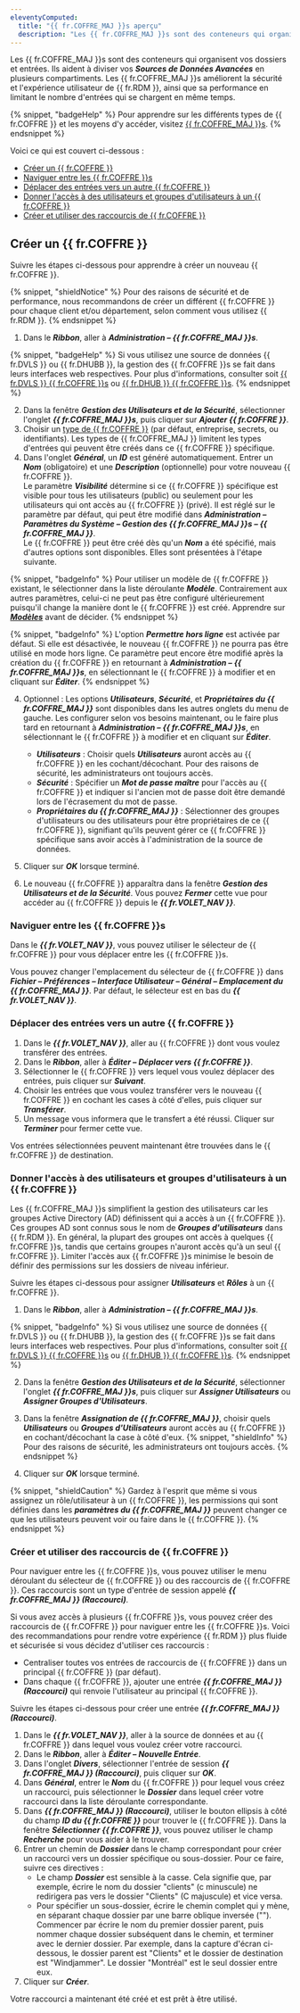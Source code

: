 ```yaml
---
eleventyComputed:
  title: "{{ fr.COFFRE_MAJ }}s aperçu"
  description: "Les {{ fr.COFFRE_MAJ }}s sont des conteneurs qui organisent vos dossiers et entrées. Ils aident à diviser vos Sources de Données Avancées en plusieurs compartiments."
---
```

Les {{ fr.COFFRE_MAJ }}s sont des conteneurs qui organisent vos dossiers et entrées. Ils aident à diviser vos ***Sources de Données Avancées*** en plusieurs compartiments. Les {{ fr.COFFRE_MAJ }}s améliorent la sécurité et l'expérience utilisateur de {{ fr.RDM }}, ainsi que sa performance en limitant le nombre d'entrées qui se chargent en même temps.

{% snippet, "badgeHelp" %}
Pour apprendre sur les différents types de {{ fr.COFFRE }} et les moyens d'y accéder, visitez [{{ fr.COFFRE_MAJ }}s](/rdm/mac/commands/view/vault/).
{% endsnippet %}
 
Voici ce qui est couvert ci-dessous :

* [Créer un {{ fr.COFFRE }}](#create-a-vault)
* [Naviguer entre les {{ fr.COFFRE }}s](#navigate-between-vaults)
* [Déplacer des entrées vers un autre {{ fr.COFFRE }}](#move-entries-to-a-different-vault)
* [Donner l'accès à des utilisateurs et groupes d'utilisateurs à un {{ fr.COFFRE }}](#give-users-and-user-groups-access-to-a-vault)
* [Créer et utiliser des raccourcis de {{ fr.COFFRE }}](#create-and-use-vault-shortcuts)

## Créer un {{ fr.COFFRE }}

Suivre les étapes ci-dessous pour apprendre à créer un nouveau {{ fr.COFFRE }}.

{% snippet, "shieldNotice" %} 
Pour des raisons de sécurité et de performance, nous recommandons de créer un différent {{ fr.COFFRE }} pour chaque client et/ou département, selon comment vous utilisez {{ fr.RDM }}. 
{% endsnippet %}
 
1. Dans le ***Ribbon***, aller à ***Administration – {{ fr.COFFRE_MAJ }}s***.  

{% snippet, "badgeHelp" %} 
Si vous utilisez une source de données {{ fr.DVLS }} ou {{ fr.DHUBB }}, la gestion des {{ fr.COFFRE }}s se fait dans leurs interfaces web respectives. Pour plus d'informations, consulter soit [{{ fr.DVLS }} {{ fr.COFFRE }}s](/server/web-interface/administration/security-management/vaults/) ou [{{ fr.DHUB }} {{ fr.COFFRE }}s](/hub/web-interface/administration/management/vaults/). 
{% endsnippet %}
 
2. Dans la fenêtre ***Gestion des Utilisateurs et de la Sécurité***, sélectionner l'onglet ***{{ fr.COFFRE_MAJ }}s***, puis cliquer sur ***Ajouter {{ fr.COFFRE }}***.
1. Choisir un [type de {{ fr.COFFRE }}](/rdm/mac/user-interface/customization/vault-types) (par défaut, entreprise, secrets, ou identifiants). Les types de {{ fr.COFFRE_MAJ }} limitent les types d'entrées qui peuvent être créés dans ce {{ fr.COFFRE }} spécifique.
1. Dans l'onglet ***Général***, un ***ID*** est généré automatiquement. Entrer un ***Nom*** (obligatoire) et une ***Description*** (optionnelle) pour votre nouveau {{ fr.COFFRE }}.  
Le paramètre ***Visibilité*** détermine si ce {{ fr.COFFRE }} spécifique est visible pour tous les utilisateurs (public) ou seulement pour les utilisateurs qui ont accès au {{ fr.COFFRE }} (privé). Il est réglé sur le paramètre par défaut, qui peut être modifié dans ***Administration – Paramètres du Système – Gestion des {{ fr.COFFRE_MAJ }}s – {{ fr.COFFRE_MAJ }}***.  
Le {{ fr.COFFRE }} peut être créé dès qu'un ***Nom*** a été spécifié, mais d'autres options sont disponibles. Elles sont présentées à l'étape suivante. 

{% snippet, "badgeInfo" %} 
Pour utiliser un modèle de {{ fr.COFFRE }} existant, le sélectionner dans la liste déroulante ***Modèle***. Contrairement aux autres paramètres, celui-ci ne peut pas être configuré ultérieurement puisqu'il change la manière dont le {{ fr.COFFRE }} est créé. Apprendre sur [***Modèles***](/rdm/mac/commands/file/templates/) avant de décider. 
{% endsnippet %}
 
{% snippet, "badgeInfo" %} 
L'option ***Permettre hors ligne*** est activée par défaut. Si elle est désactivée, le nouveau {{ fr.COFFRE }} ne pourra pas être utilisé en mode hors ligne. Ce paramètre peut encore être modifié après la création du {{ fr.COFFRE }} en retournant à ***Administration – {{ fr.COFFRE_MAJ }}s***, en sélectionnant le {{ fr.COFFRE }} à modifier et en cliquant sur ***Éditer***. 
{% endsnippet %}

4. Optionnel : Les options ***Utilisateurs***, ***Sécurité***, et ***Propriétaires du {{ fr.COFFRE_MAJ }}*** sont disponibles dans les autres onglets du menu de gauche. Les configurer selon vos besoins maintenant, ou le faire plus tard en retournant à ***Administration – {{ fr.COFFRE_MAJ }}s***, en sélectionnant le {{ fr.COFFRE }} à modifier et en cliquant sur ***Éditer***.
    * ***Utilisateurs*** : Choisir quels ***Utilisateurs*** auront accès au {{ fr.COFFRE }} en les cochant/décochant. Pour des raisons de sécurité, les administrateurs ont toujours accès.
    * ***Sécurité*** : Spécifier un ***Mot de passe maître*** pour l'accès au {{ fr.COFFRE }} et indiquer si l'ancien mot de passe doit être demandé lors de l'écrasement du mot de passe.
    * ***Propriétaires du {{ fr.COFFRE_MAJ }}*** : Sélectionner des groupes d'utilisateurs ou des utilisateurs pour être propriétaires de ce {{ fr.COFFRE }}, signifiant qu'ils peuvent gérer ce {{ fr.COFFRE }} spécifique sans avoir accès à l'administration de la source de données.

5. Cliquer sur ***OK*** lorsque terminé. 
1. Le nouveau {{ fr.COFFRE }} apparaîtra dans la fenêtre ***Gestion des Utilisateurs et de la Sécurité***. Vous pouvez ***Fermer*** cette vue pour accéder au {{ fr.COFFRE }} depuis le ***{{ fr.VOLET_NAV }}***.  

### Naviguer entre les {{ fr.COFFRE }}s

Dans le ***{{ fr.VOLET_NAV }}***, vous pouvez utiliser le sélecteur de {{ fr.COFFRE }} pour vous déplacer entre les {{ fr.COFFRE }}s.  

Vous pouvez changer l'emplacement du sélecteur de {{ fr.COFFRE }} dans ***Fichier – Préférences – Interface Utilisateur – Général – Emplacement du {{ fr.COFFRE_MAJ }}***. Par défaut, le sélecteur est en bas du ***{{ fr.VOLET_NAV }}***.  

### Déplacer des entrées vers un autre {{ fr.COFFRE }}

1. Dans le ***{{ fr.VOLET_NAV }}***, aller au {{ fr.COFFRE }} dont vous voulez transférer des entrées.
1. Dans le ***Ribbon***, aller à ***Éditer – Déplacer vers {{ fr.COFFRE }}***.  
1. Sélectionner le {{ fr.COFFRE }} vers lequel vous voulez déplacer des entrées, puis cliquer sur ***Suivant***.  
1. Choisir les entrées que vous voulez transférer vers le nouveau {{ fr.COFFRE }} en cochant les cases à côté d'elles, puis cliquer sur ***Transférer***.  
1. Un message vous informera que le transfert a été réussi. Cliquer sur ***Terminer*** pour fermer cette vue.  

Vos entrées sélectionnées peuvent maintenant être trouvées dans le {{ fr.COFFRE }} de destination.

### Donner l'accès à des utilisateurs et groupes d'utilisateurs à un {{ fr.COFFRE }}

Les {{ fr.COFFRE_MAJ }}s simplifient la gestion des utilisateurs car les groupes Active Directory (AD) définissent qui a accès à un {{ fr.COFFRE }}. Ces groupes AD sont connus sous le nom de ***Groupes d'utilisateurs*** dans {{ fr.RDM }}. En général, la plupart des groupes ont accès à quelques {{ fr.COFFRE }}s, tandis que certains groupes n'auront accès qu'à un seul {{ fr.COFFRE }}. Limiter l'accès aux {{ fr.COFFRE }}s minimise le besoin de définir des permissions sur les dossiers de niveau inférieur.  

Suivre les étapes ci-dessous pour assigner ***Utilisateurs*** et ***Rôles*** à un {{ fr.COFFRE }}.  

1. Dans le ***Ribbon***, aller à ***Administration – {{ fr.COFFRE_MAJ }}s***.  

{% snippet, "badgeInfo" %} 
Si vous utilisez une source de données {{ fr.DVLS }} ou {{ fr.DHUBB }}, la gestion des {{ fr.COFFRE }}s se fait dans leurs interfaces web respectives. Pour plus d'informations, consulter soit [{{ fr.DVLS }} {{ fr.COFFRE }}s](/server/web-interface/administration/security-management/vaults/) ou [{{ fr.DHUB }} {{ fr.COFFRE }}s](/hub/web-interface/administration/management/vaults/). 
{% endsnippet %}

2. Dans la fenêtre ***Gestion des Utilisateurs et de la Sécurité***, sélectionner l'onglet ***{{ fr.COFFRE_MAJ }}s***, puis cliquer sur ***Assigner Utilisateurs*** ou ***Assigner Groupes d'Utilisateurs***.  
1. Dans la fenêtre ***Assignation de {{ fr.COFFRE_MAJ }}***, choisir quels ***Utilisateurs*** ou ***Groupes d'Utilisateurs*** auront accès au {{ fr.COFFRE }} en cochant/décochant la case à côté d'eux. 
{% snippet, "shieldInfo" %} 
Pour des raisons de sécurité, les administrateurs ont toujours accès. 
{% endsnippet %}

4. Cliquer sur ***OK*** lorsque terminé.

{% snippet, "shieldCaution" %} 
Gardez à l'esprit que même si vous assignez un rôle/utilisateur à un {{ fr.COFFRE }}, les permissions qui sont définies dans les ***paramètres du {{ fr.COFFRE_MAJ }}*** peuvent changer ce que les utilisateurs peuvent voir ou faire dans le {{ fr.COFFRE }}. 
{% endsnippet %}
 
### Créer et utiliser des raccourcis de {{ fr.COFFRE }}

Pour naviguer entre les {{ fr.COFFRE }}s, vous pouvez utiliser le menu déroulant du sélecteur de {{ fr.COFFRE }} ou des raccourcis de {{ fr.COFFRE }}. Ces raccourcis sont un type d'entrée de session appelé ***{{ fr.COFFRE_MAJ }} (Raccourci)***.  

Si vous avez accès à plusieurs {{ fr.COFFRE }}s, vous pouvez créer des raccourcis de {{ fr.COFFRE }} pour naviguer entre les {{ fr.COFFRE }}s. Voici des recommandations pour rendre votre expérience {{ fr.RDM }} plus fluide et sécurisée si vous décidez d'utiliser ces raccourcis :  

* Centraliser toutes vos entrées de raccourcis de {{ fr.COFFRE }} dans un principal {{ fr.COFFRE }} (par défaut). 
* Dans chaque {{ fr.COFFRE }}, ajouter une entrée ***{{ fr.COFFRE_MAJ }} (Raccourci)*** qui renvoie l'utilisateur au principal {{ fr.COFFRE }}. 

Suivre les étapes ci-dessous pour créer une entrée ***{{ fr.COFFRE_MAJ }} (Raccourci)***.

1. Dans le ***{{ fr.VOLET_NAV }}***, aller à la source de données et au {{ fr.COFFRE }} dans lequel vous voulez créer votre raccourci. 
1. Dans le ***Ribbon***, aller à ***Éditer – Nouvelle Entrée***.  
1. Dans l'onglet ***Divers***, sélectionner l'entrée de session ***{{ fr.COFFRE_MAJ }} (Raccourci)***, puis cliquer sur ***OK***.  
1. Dans ***Général***, entrer le ***Nom*** du {{ fr.COFFRE }} pour lequel vous créez un raccourci, puis sélectionner le ***Dossier*** dans lequel créer votre raccourci dans la liste déroulante correspondante.  
1. Dans ***{{ fr.COFFRE_MAJ }} (Raccourci)***, utiliser le bouton ellipsis à côté du champ ***ID du {{ fr.COFFRE }}*** pour trouver le {{ fr.COFFRE }}. Dans la fenêtre ***Sélectionner {{ fr.COFFRE }}***, vous pouvez utiliser le champ ***Recherche*** pour vous aider à le trouver.  
1. Entrer un chemin de ***Dossier*** dans le champ correspondant pour créer un raccourci vers un dossier spécifique ou sous-dossier. Pour ce faire, suivre ces directives : 
    * Le champ ***Dossier*** est sensible à la casse. Cela signifie que, par exemple, écrire le nom du dossier "clients" (c minuscule) ne redirigera pas vers le dossier "Clients" (C majuscule) et vice versa. 
    * Pour spécifier un sous-dossier, écrire le chemin complet qui y mène, en séparant chaque dossier par une barre oblique inversée ("\"). Commencer par écrire le nom du premier dossier parent, puis nommer chaque dossier subséquent dans le chemin, et terminer avec le dernier dossier. Par exemple, dans la capture d'écran ci-dessous, le dossier parent est "Clients" et le dossier de destination est "Windjammer". Le dossier "Montréal" est le seul dossier entre eux. 
7. Cliquer sur ***Créer***.

Votre raccourci a maintenant été créé et est prêt à être utilisé.